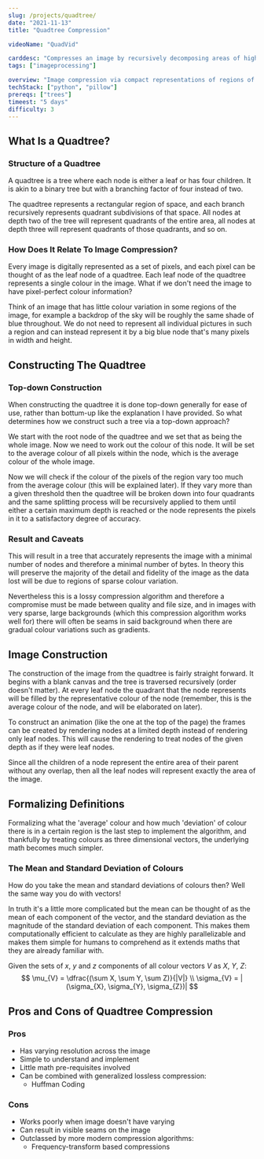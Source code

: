 ```yaml
---
slug: /projects/quadtree/
date: "2021-11-13"
title: "Quadtree Compression"

videoName: "QuadVid"

carddesc: "Compresses an image by recursively decomposing areas of high deviation into four smaller sections."
tags: ["imageprocessing"]

overview: "Image compression via compact representations of regions of colour"
techStack: ["python", "pillow"]
prereqs: ["trees"]
timeest: "5 days"
difficulty: 3
---
```


## What Is a Quadtree?
### Structure of a Quadtree
A quadtree is a tree where each node is either a leaf or has four children. It is akin to a binary tree but with a branching factor of four instead of two.

The quadtree represents a rectangular region of space, and each branch recursively represents quadrant subdivisions of that space. All nodes at depth two of the tree will represent quadrants of the entire area, all nodes at depth three will represent quadrants of those quadrants, and so on. 

### How Does It Relate To Image Compression?
Every image is digitally represented as a set of pixels, and each pixel can be thought of as the leaf node of a quadtree. Each leaf node of the quadtree represents a single colour in the image.
What if we don't need the image to have pixel-perfect colour information? 

Think of an image that has little colour variation in some regions of the image, for example a backdrop of the sky will be roughly the same shade of blue throughout. We do not need to represent all individual pictures in such a region and can instead represent it by a big blue node that's many pixels in width and height.

## Constructing The Quadtree
### Top-down Construction
When constructing the quadtree it is done top-down generally for ease of use, rather than bottum-up like the explanation I have provided. So what determines how we construct such a tree via a top-down approach?

We start with the root node of the quadtree and we set that as being the whole image. Now we need to work out the colour of this node. It will be set to the average colour of all pixels within the node, which is the average colour of the whole image.

Now we will check if the colour of the pixels of the region vary too much from the average colour (this will be explained later). If they vary more than a given threshold then the quadtree will be broken down into four quadrants and the same splitting process will be recursively applied to them until either a certain maximum depth is reached or the node represents the pixels in it to a satisfactory degree of accuracy.

### Result and Caveats
This will result in a tree that accurately represents the image with a minimal number of nodes and therefore a minimal number of bytes. In theory this will preserve the majority of the detail and fidelity of the image as the data lost will be due to regions of sparse colour variation.

Nevertheless this is a lossy compression algorithm and therefore a compromise must be made between quality and file size, and in images with very sparse, large backgrounds (which this compression algorithm works well for) there will often be seams in said background when there are gradual colour variations such as gradients.

## Image Construction
The construction of the image from the quadtree is fairly straight forward. It begins with a blank canvas and the tree is traversed recursively (order doesn't matter). At every leaf node the quadrant that the node represents will be filled by the representative colour of the node (remember, this is the average colour of the node, and will be elaborated on later).

To construct an animation (like the one at the top of the page) the frames can be created by rendering nodes at a limited depth instead of rendering only leaf nodes. This will cause the rendering to treat nodes of the given depth as if they were leaf nodes.

Since all the children of a node represent the entire area of their parent without any overlap, then all the leaf nodes will represent exactly the area of the image.

## Formalizing Definitions

Formalizing what the 'average' colour and how much 'deviation' of colour there is in a certain region is the last step to implement the algorithm, and thankfully by treating colours as three dimensional vectors, the underlying math becomes much simpler.
### The Mean and Standard Deviation of Colours
How do you take the mean and standard deviations of colours then? Well the same way you do with vectors!

In truth it's a little more complicated but the mean can be thought of as the mean of each component of the vector, and the standard deviation as the magnitude of the standard deviation of each component. This makes them computationally efficient to calculate as they are highly parallelizable and makes them simple for humans to comprehend as it extends maths that they are already familiar with.

Given the sets of $x$, $y$ and $z$ components of all colour vectors $V$ as $X$, $Y$, $Z$:
$$
\mu_{V} = \dfrac{(\sum X, \sum Y, \sum Z)}{|V|} \\
\sigma_{V} = |(\sigma_{X}, \sigma_{Y}, \sigma_{Z})|
$$

## Pros and Cons of Quadtree Compression
### Pros
- Has varying resolution across the image
- Simple to understand and implement
- Little math pre-requisites involved
- Can be combined with generalized lossless compression: 
    - Huffman Coding

### Cons
- Works poorly when image doesn't have varying
- Can result in visible seams on the image
- Outclassed by more modern compression algorithms:
    - Frequency-transform based compressions
